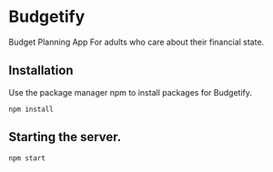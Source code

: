 # Budgetify
Budget Planning App For adults who care about their financial state.
## Installation
Use the package manager npm to install packages for Budgetify.
```
npm install
```
## Starting the server.
```
npm start
```